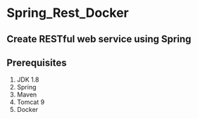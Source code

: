 # Spring_Rest_Docker

## Create RESTful web service using Spring

## Prerequisites 
1. JDK 1.8
2. Spring
3. Maven
4. Tomcat 9
5. Docker
